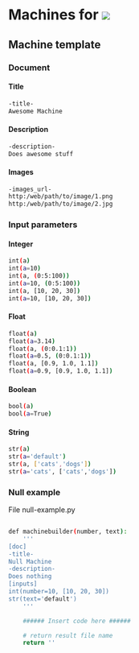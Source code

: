 # Machines for [![][machinehub-logo]](https://github.com/bq/machinehub)

## Machine template

### Document

#### Title

```bash
-title-
Awesome Machine
```

#### Description

```bash
-description-
Does awesome stuff
```

#### Images

```bash
-images_url-
http:/web/path/to/image/1.png
http:/web/path/to/image/2.jpg
```

### Input parameters

#### Integer

```bash
int(a)
int(a=10)
int(a, (0:5:100))
int(a=10, (0:5:100))
int(a, [10, 20, 30])
int(a=10, [10, 20, 30])
```

#### Float

```bash
float(a)
float(a=3.14)
float(a, (0:0.1:1))
float(a=0.5, (0:0.1:1))
float(a, [0.9, 1.0, 1.1])
float(a=0.9, [0.9, 1.0, 1.1])
```

#### Boolean

```bash
bool(a)
bool(a=True)
```

#### String

```bash
str(a)
str(a='default')
str(a, ['cats','dogs'])
str(a='cats', ['cats','dogs'])
```

### Null example

File null-example.py

```bash

def machinebuilder(number, text):
    '''
[doc]
-title-
Null Machine
-description-
Does nothing
[inputs]
int(number=10, [10, 20, 30])
str(text='default')
    '''

    ###### Insert code here ######

    # return result file name
    return ''
```

[machinehub-logo]: docs/img/machinehub.png
